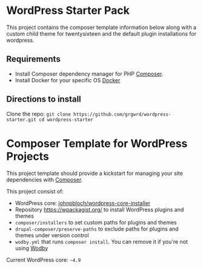 # WordPress Starter Pack

This project contains the composer template information below along with a custom child theme for twentysixteen and the default plugin installations for wordpress.

## Requirements

* Install Composer dependency manager for PHP [Composer](https://getcomposer.org/).
* Install Docker for your specific OS [Docker](https://docs.docker.com/)

## Directions to install

Clone the repo: ```git clone https://github.com/grgwrd/wordpress-starter.git
                   cd wordpress-starter```

                
# Composer Template for WordPress Projects

This project template should provide a kickstart for managing your site dependencies with [Composer](https://getcomposer.org/).

This project consist of:

* WordPress core: [johnpbloch/wordpress-core-installer](https://github.com/johnpbloch/wordpress-core-installer)
* Repository https://wpackagist.org/ to install WordPress plugins and themes
* `composer/installers` to set custom paths for plugins and themes
* `drupal-composer/preserve-paths` to exclude paths for plugins and themes under version control
* `wodby.yml` that runs `composer install`. You can remove it if you're not using [Wodby](https://wodby.com)

Current WordPress core: `~4.9`
